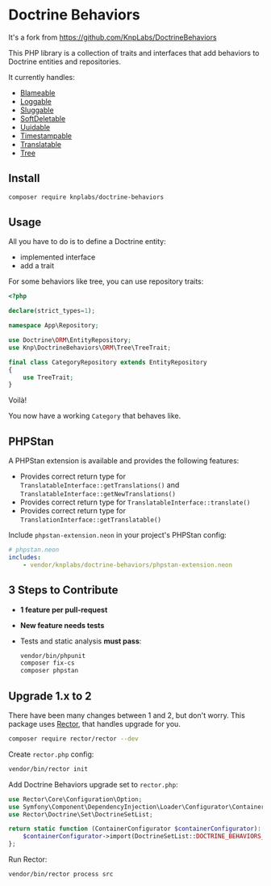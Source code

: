 # Doctrine Behaviors

It's a fork from https://github.com/KnpLabs/DoctrineBehaviors 

This PHP library is a collection of traits and interfaces that add behaviors to Doctrine entities and repositories.

It currently handles:

 * [Blameable](/docs/blameable.md)
 * [Loggable](/docs/loggable.md)
 * [Sluggable](/docs/sluggable.md)
 * [SoftDeletable](/docs/soft-deletable.md)
 * [Uuidable](/docs/uuidable.md)
 * [Timestampable](/docs/timestampable.md)
 * [Translatable](/docs/translatable.md)
 * [Tree](/docs/tree.md)

## Install

```bash
composer require knplabs/doctrine-behaviors
```

## Usage

All you have to do is to define a Doctrine entity:

- implemented interface
- add a trait

For some behaviors like tree, you can use repository traits:

```php
<?php

declare(strict_types=1);

namespace App\Repository;

use Doctrine\ORM\EntityRepository;
use Knp\DoctrineBehaviors\ORM\Tree\TreeTrait;

final class CategoryRepository extends EntityRepository
{
    use TreeTrait;
}
```

Voilà!

You now have a working `Category` that behaves like.

## PHPStan

A PHPStan extension is available and provides the following features:
  - Provides correct return type for `TranslatableInterface::getTranslations()` and `TranslatableInterface::getNewTranslations()`
  - Provides correct return type for `TranslatableInterface::translate()`
  - Provides correct return type for `TranslationInterface::getTranslatable()`

Include `phpstan-extension.neon` in your project's PHPStan config:
```yaml
# phpstan.neon
includes:
    - vendor/knplabs/doctrine-behaviors/phpstan-extension.neon
```

## 3 Steps to Contribute

- **1 feature per pull-request**
- **New feature needs tests**
- Tests and static analysis **must pass**:

    ```bash
    vendor/bin/phpunit
    composer fix-cs
    composer phpstan
    ```

## Upgrade 1.x to 2

There have been many changes between 1 and 2, but don't worry.
This package uses [Rector](https://github.com/rectorphp/rector), that handles upgrade for you.

```bash
composer require rector/rector --dev
```

Create `rector.php` config:

```bash
vendor/bin/rector init
```

Add Doctrine Behaviors upgrade set to `rector.php`:

```php
use Rector\Core\Configuration\Option;
use Symfony\Component\DependencyInjection\Loader\Configurator\ContainerConfigurator;
use Rector\Doctrine\Set\DoctrineSetList;

return static function (ContainerConfigurator $containerConfigurator): void {
    $containerConfigurator->import(DoctrineSetList::DOCTRINE_BEHAVIORS_20);
};
```

Run Rector:

```bash
vendor/bin/rector process src
```
